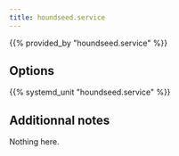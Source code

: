 ```yaml
---
title: houndseed.service
---
```


{{% provided_by "houndseed.service" %}}

## Options

{{% systemd_unit "houndseed.service" %}}

## Additionnal notes

Nothing here.